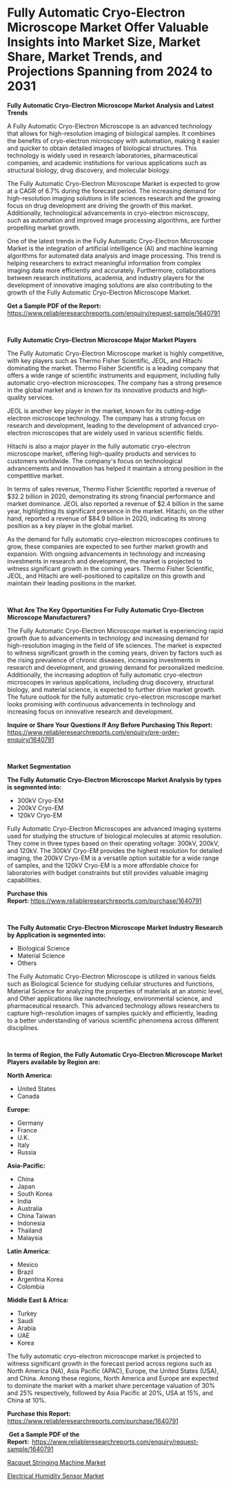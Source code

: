 <p><h1>Fully Automatic Cryo-Electron Microscope Market Offer Valuable Insights into Market Size, Market Share, Market Trends, and Projections Spanning from 2024 to 2031</h1></p><p><strong>Fully Automatic Cryo-Electron Microscope Market Analysis and Latest Trends</strong></p>
<p><p>A Fully Automatic Cryo-Electron Microscope is an advanced technology that allows for high-resolution imaging of biological samples. It combines the benefits of cryo-electron microscopy with automation, making it easier and quicker to obtain detailed images of biological structures. This technology is widely used in research laboratories, pharmaceutical companies, and academic institutions for various applications such as structural biology, drug discovery, and molecular biology.</p><p>The Fully Automatic Cryo-Electron Microscope Market is expected to grow at a CAGR of 6.7% during the forecast period. The increasing demand for high-resolution imaging solutions in life sciences research and the growing focus on drug development are driving the growth of this market. Additionally, technological advancements in cryo-electron microscopy, such as automation and improved image processing algorithms, are further propelling market growth.</p><p>One of the latest trends in the Fully Automatic Cryo-Electron Microscope Market is the integration of artificial intelligence (AI) and machine learning algorithms for automated data analysis and image processing. This trend is helping researchers to extract meaningful information from complex imaging data more efficiently and accurately. Furthermore, collaborations between research institutions, academia, and industry players for the development of innovative imaging solutions are also contributing to the growth of the Fully Automatic Cryo-Electron Microscope Market.</p></p>
<p><strong>Get a Sample PDF of the Report:&nbsp;</strong> <a href="https://www.reliableresearchreports.com/enquiry/request-sample/1640791">https://www.reliableresearchreports.com/enquiry/request-sample/1640791</a></p>
<p>&nbsp;</p>
<p><strong>Fully Automatic Cryo-Electron Microscope Major Market Players</strong></p>
<p><p>The Fully Automatic Cryo-Electron Microscope market is highly competitive, with key players such as Thermo Fisher Scientific, JEOL, and Hitachi dominating the market. Thermo Fisher Scientific is a leading company that offers a wide range of scientific instruments and equipment, including fully automatic cryo-electron microscopes. The company has a strong presence in the global market and is known for its innovative products and high-quality services.</p><p>JEOL is another key player in the market, known for its cutting-edge electron microscope technology. The company has a strong focus on research and development, leading to the development of advanced cryo-electron microscopes that are widely used in various scientific fields.</p><p>Hitachi is also a major player in the fully automatic cryo-electron microscope market, offering high-quality products and services to customers worldwide. The company's focus on technological advancements and innovation has helped it maintain a strong position in the competitive market.</p><p>In terms of sales revenue, Thermo Fisher Scientific reported a revenue of $32.2 billion in 2020, demonstrating its strong financial performance and market dominance. JEOL also reported a revenue of $2.4 billion in the same year, highlighting its significant presence in the market. Hitachi, on the other hand, reported a revenue of $84.9 billion in 2020, indicating its strong position as a key player in the global market.</p><p>As the demand for fully automatic cryo-electron microscopes continues to grow, these companies are expected to see further market growth and expansion. With ongoing advancements in technology and increasing investments in research and development, the market is projected to witness significant growth in the coming years. Thermo Fisher Scientific, JEOL, and Hitachi are well-positioned to capitalize on this growth and maintain their leading positions in the market.</p></p>
<p>&nbsp;</p>
<p><strong>What Are The Key Opportunities For Fully Automatic Cryo-Electron Microscope Manufacturers?</strong></p>
<p><p>The Fully Automatic Cryo-Electron Microscope market is experiencing rapid growth due to advancements in technology and increasing demand for high-resolution imaging in the field of life sciences. The market is expected to witness significant growth in the coming years, driven by factors such as the rising prevalence of chronic diseases, increasing investments in research and development, and growing demand for personalized medicine. Additionally, the increasing adoption of fully automatic cryo-electron microscopes in various applications, including drug discovery, structural biology, and material science, is expected to further drive market growth. The future outlook for the fully automatic cryo-electron microscope market looks promising with continuous advancements in technology and increasing focus on innovative research and development.</p></p>
<p><strong>Inquire or Share Your Questions If Any Before Purchasing This Report:</strong> <a href="https://www.reliableresearchreports.com/enquiry/pre-order-enquiry/1640791">https://www.reliableresearchreports.com/enquiry/pre-order-enquiry/1640791</a></p>
<p>&nbsp;</p>
<p><strong>Market Segmentation</strong></p>
<p><strong>The Fully Automatic Cryo-Electron Microscope Market Analysis by types is segmented into:</strong></p>
<p><ul><li>300kV Cryo-EM</li><li>200kV Cryo-EM</li><li>120kV Cryo-EM</li></ul></p>
<p><p>Fully Automatic Cryo-Electron Microscopes are advanced imaging systems used for studying the structure of biological molecules at atomic resolution. They come in three types based on their operating voltage: 300kV, 200kV, and 120kV. The 300kV Cryo-EM provides the highest resolution for detailed imaging, the 200kV Cryo-EM is a versatile option suitable for a wide range of samples, and the 120kV Cryo-EM is a more affordable choice for laboratories with budget constraints but still provides valuable imaging capabilities.</p></p>
<p><strong>Purchase this Report:&nbsp;</strong><a href="https://www.reliableresearchreports.com/purchase/1640791">https://www.reliableresearchreports.com/purchase/1640791</a></p>
<p>&nbsp;</p>
<p><strong>The Fully Automatic Cryo-Electron Microscope Market Industry Research by Application is segmented into:</strong></p>
<p><ul><li>Biological Science</li><li>Material Science</li><li>Others</li></ul></p>
<p><p>The Fully Automatic Cryo-Electron Microscope is utilized in various fields such as Biological Science for studying cellular structures and functions, Material Science for analyzing the properties of materials at an atomic level, and Other applications like nanotechnology, environmental science, and pharmaceutical research. This advanced technology allows researchers to capture high-resolution images of samples quickly and efficiently, leading to a better understanding of various scientific phenomena across different disciplines.</p></p>
<p>&nbsp;</p>
<p><strong>In terms of Region, the Fully Automatic Cryo-Electron Microscope Market Players available by Region are:</strong></p>
<p>
    <p> <strong> North America: </strong>
        <ul>
            <li>United States</li>
            <li>Canada</li>
        </ul>
        </p> 
    <p> <strong> Europe: </strong>
        <ul>
            <li>Germany</li>
            <li>France</li>
            <li>U.K.</li>
            <li>Italy</li>
            <li>Russia</li>
        </ul>
        </p> 
    <p> <strong> Asia-Pacific: </strong>
        <ul>
            <li>China</li>
            <li>Japan</li>
            <li>South Korea</li>
            <li>India</li>
            <li>Australia</li>
            <li>China Taiwan</li>
            <li>Indonesia</li>
            <li>Thailand</li>
            <li>Malaysia</li>
        </ul>
        </p> 
    <p> <strong> Latin America: </strong>
        <ul>
            <li>Mexico</li>
            <li>Brazil</li>
            <li>Argentina Korea</li>
            <li>Colombia</li>
        </ul>
        </p> 
    <p> <strong> Middle East & Africa: </strong>
        <ul>
            <li>Turkey</li>
            <li>Saudi</li>
            <li>Arabia</li>
            <li>UAE</li>
            <li>Korea</li>
        </ul>
    </p>
    </p>
<p><p>The fully automatic cryo-electron microscope market is projected to witness significant growth in the forecast period across regions such as North America (NA), Asia Pacific (APAC), Europe, the United States (USA), and China. Among these regions, North America and Europe are expected to dominate the market with a market share percentage valuation of 30% and 25% respectively, followed by Asia Pacific at 20%, USA at 15%, and China at 10%.</p></p>
<p><strong>Purchase this Report: </strong><a href="https://www.reliableresearchreports.com/purchase/1640791">https://www.reliableresearchreports.com/purchase/1640791</a></p>
<p>&nbsp;<strong>Get a Sample PDF of the Report:&nbsp;&nbsp;</strong><a href="https://www.reliableresearchreports.com/enquiry/request-sample/1640791">https://www.reliableresearchreports.com/enquiry/request-sample/1640791</a></p>
<p><strong></strong></p>
<p><p><a href="https://issuu.com/reportprime-2/docs/racquet-stringing-machine-market-size-2030.pptx">Racquet Stringing Machine Market</a></p><p><a href="https://issuu.com/reportprime-2/docs/electrical-humidity-sensor-market-size-2030.pptx">Electrical Humidity Sensor Market</a></p></p>